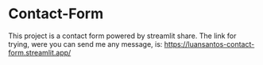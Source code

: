 # Contact-Form

This project is a contact form powered by streamlit share. The link for trying, were you can send me any message, is: https://luansantos-contact-form.streamlit.app/
